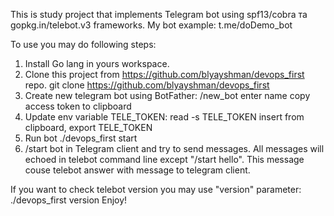 This is study project that implements Telegram bot using spf13/cobra та gopkg.in/telebot.v3 frameworks.
My bot example: t.me/doDemo_bot

To use you may do following steps:
1. Install Go lang in yours workspace.
1. Clone this project from https://github.com/blyayshman/devops_first repo. 
    git clone https://github.com/blyayshman/devops_first
2. Create new telegram bot using BotFather:
    /new_bot
    enter name
    copy access token to clipboard
3. Update env variable TELE_TOKEN:
    read -s TELE_TOKEN
    insert from clipboard, <ENTER>
    export TELE_TOKEN
4. Run bot
    ./devops_first start
5. /start bot in Telegram client and try to send messages. All messages will echoed in telebot command line except "/start hello". This message couse telebot answer with message to telegram client. 

If you want to check telebot version you may use "version" parameter:
./devops_first version
Enjoy!



